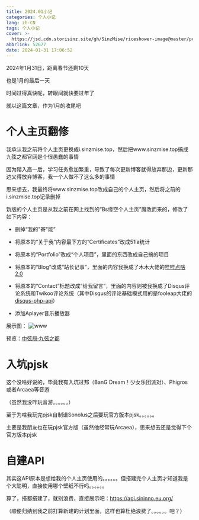 ```yaml
---
title: 2024.01小记
categories: 个人小记
lang: zh-CN
tags: 个人小记
cover: >-
  https://jsd.cdn.storisinz.site/gh/SinzMise/riceshower-image@master/pc/420b45c1-cdd7-4803-b9ad-e1d690790017.png
abbrlink: 52677
date: 2024-01-31 17:06:52
---
```

2024年1月31日，距离春节还剩10天

也是1月的最后一天

时间过得真快呢，转眼间就快要过年了

就以这篇文章，作为1月的收尾吧

# 个人主页翻修
我承认我之前将个人主页更换成i.sinzmise.top，然后把www.sinzmise.top搞成九弦之都官网是个很愚蠢的事情

因为踏入高一后，学习任务愈加繁重，导致了每次更新博客就得放弃那边，更新那边又得放弃博客，我一个人做不了这么多的事情

思来想去，我最终将www.sinzmise.top改成自己的个人主页，然后将之前的i.sinzmise.top记录删掉

新版的个人主页是从我之前在网上找到的“Bs缘空个人主页”魔改而来的，修改了如下内容：

- 删掉“我的"寄"能”

- 将原本的“关于我”内容最下方的“Certificates”改成51la统计

- 将原本的“Portfolio”改成“个人项目”，里面的东西改成自己搞的项目

- 将原本的“Blog”改成“站长记事”，里面的内容我换成了木木大佬的[哔哔点啥2.0](https://immmmm.com/bb-by-memos/)

- 将原本的“Contact”标题改成“给我留言”，里面的内容则被我换成了Disqus评论系统和Twikoo评论系统（其中Disqus的评论基础模式用的是fooleap大佬的[disqus-php-api](https://github.com/fooleap/disqus-php-api)）

- 添加Aplayer音乐播放器

展示图：
![www](https://images1.blog.sinzmise.top/20240131/www.sinzmise.top.6nqhgv7ubg40.webp)

预览：[中弦局·九弦之都](https://www.sinzmise.top/)
# 入坑pjsk
这个没啥好说的，毕竟我有入坑过邦（BanG Dream！少女乐团派对）、Phigros或者Arcaea等音游

<psw>（虽然我没咋玩音游。。。。。。）</psw>

至于为啥我玩完pjsk自制谱Sonolus之后要玩官方版本pjsk。。。。。。

主要是我朋友也在玩pjsk官方版（虽然他经常玩Arcaea），思来想去还是觉得下个官方版本pjsk

# 自建API
其实这API原本是想给我的个人主页使用的。。。。。。但搭建完个人主页才知道我是个大聪明，直接使用哪个壁纸不行吗。。。。。。

算了，搭都搭建了，就别浪费，直接展示吧：https://api.sininno.eu.org/

（顺便归纳到我之前打算新建的计划里面，这样也算杜绝浪费了。。。。。。吧？）